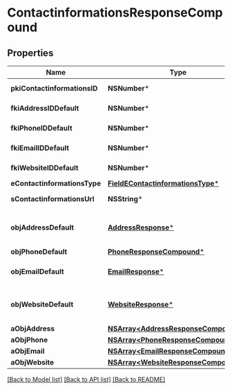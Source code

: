 # ContactinformationsResponseCompound

## Properties
Name | Type | Description | Notes
------------ | ------------- | ------------- | -------------
**pkiContactinformationsID** | **NSNumber*** | The unique ID of the Contactinformations | 
**fkiAddressIDDefault** | **NSNumber*** | The unique ID of the Address | [optional] 
**fkiPhoneIDDefault** | **NSNumber*** | The unique ID of the Phone. | [optional] 
**fkiEmailIDDefault** | **NSNumber*** | The unique ID of the Email | [optional] 
**fkiWebsiteIDDefault** | **NSNumber*** | The unique ID of the Website Default | [optional] 
**eContactinformationsType** | [**FieldEContactinformationsType***](FieldEContactinformationsType.md) |  | 
**sContactinformationsUrl** | **NSString*** | The url of the Contactinformations | [optional] 
**objAddressDefault** | [**AddressResponse***](AddressResponse.md) | An Address Object and children to create a complete structure | [optional] 
**objPhoneDefault** | [**PhoneResponseCompound***](PhoneResponseCompound.md) |  | [optional] 
**objEmailDefault** | [**EmailResponse***](EmailResponse.md) | An Email Object and children to create a complete structure | [optional] 
**objWebsiteDefault** | [**WebsiteResponse***](WebsiteResponse.md) | A Website Object and children to create a complete structure | [optional] 
**aObjAddress** | [**NSArray&lt;AddressResponseCompound&gt;***](AddressResponse.md) |  | 
**aObjPhone** | [**NSArray&lt;PhoneResponseCompound&gt;***](PhoneResponseCompound.md) |  | 
**aObjEmail** | [**NSArray&lt;EmailResponseCompound&gt;***](EmailResponse.md) |  | 
**aObjWebsite** | [**NSArray&lt;WebsiteResponseCompound&gt;***](WebsiteResponse.md) |  | 

[[Back to Model list]](../README.md#documentation-for-models) [[Back to API list]](../README.md#documentation-for-api-endpoints) [[Back to README]](../README.md)


